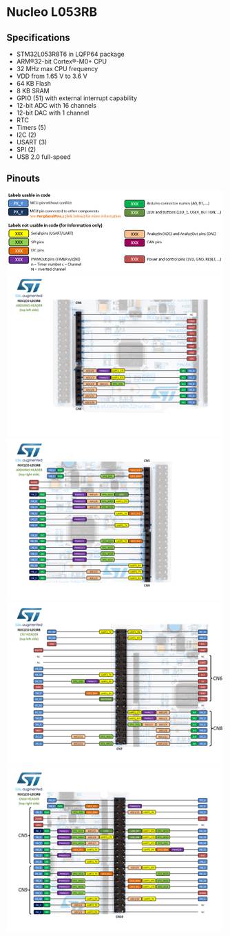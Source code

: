 # Nucleo L053RB

## Specifications
- STM32L053R8T6 in LQFP64 package
- ARM®32-bit Cortex®-M0+ CPU
- 32 MHz max CPU frequency
- VDD from 1.65 V to 3.6 V
- 64 KB Flash
- 8 KB SRAM
- GPIO (51) with external interrupt capability
- 12-bit ADC with 16 channels
- 12-bit DAC with 1 channel
- RTC
- Timers (5)
- I2C (2)
- USART (3)
- SPI (2)
- USB 2.0 full-speed 

## Pinouts
![](img/pinout_legend.png)
![](img/nucleo_l053r8_top_left.png)
![](img/nucleo_l053r8_top_right.png)
![](img/nucleo_l053r8_mopho_left.png)
![](img/nucleo_l053r8_mopho_right.png)
